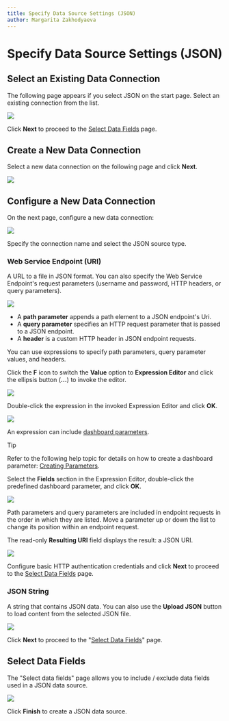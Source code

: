 ```yaml
---
title: Specify Data Source Settings (JSON)
author: Margarita Zakhodyaeva
---
```

# Specify Data Source Settings (JSON)

## Select an Existing Data Connection

The following page appears if you select JSON on the start page. Select an existing connection from the list. 

![](../../../../../images/web-dashboard-data-source-wizard-json.png)

Click **Next** to proceed to the [Select Data Fields](#select-data-fields) page.

## Create a New Data Connection

Select a new data connection on the following page and click **Next**.

![](../../../../../images/dashboard-data-source-wizard-create-data-connections.png)

## Configure a New Data Connection

On the next page, configure a new data connection:

![](../../../../../images/dashboard-data-source-wizard-configure-data-connections.png)

Specify the connection name and select the JSON source type.

### Web Service Endpoint (URI)

A URL to a file in JSON format. You can also specify the Web Service Endpoint's request parameters (username and password, HTTP headers, or query parameters).

![](../../../../../images/web-dashboard-json-datasource-parameters.png)

- A **path parameter** appends a path element to a JSON endpoint's Uri.
- A **query parameter** specifies an HTTP request parameter that is passed to a JSON endpoint.
- A **header** is a custom HTTP header in JSON endpoint requests.

You can use expressions to specify path parameters, query parameter values, and headers.

Click the **F** icon  to switch the **Value** option to **Expression Editor** and click the ellipsis button (**...**)  to invoke the editor.

![](../../../../../images/web-dashboard-wizard-json-parameters-expression-editor-f-icon.png)

Double-click the expression in the invoked Expression Editor and click **OK**.

![](../../../../../images/web-dashboard-wizard-json-parameters-expression-editor.png)

An expression can include [dashboard parameters](../../data-analysis/dashboard-parameters.md). 

> [!Tip]
> Refer to the following help topic for details on how to create a dashboard parameter: [Creating Parameters](../../data-analysis/dashboard-parameters/creating-parameters.md). 

Select the **Fields** section in the Expression Editor, double-click the predefined dashboard parameter, and click **OK**.

![](../../../../../images/web-dashboard-wizard-json-parameters-expression-editor-select-dashboard-parameters.png)

Path parameters and query parameters are included in endpoint requests in the order in which they are listed. Move a parameter up or down the list to change its position within an endpoint request.

The read-only **Resulting URI** field displays the result: a JSON URI.

![](../../../../../images/web-dashboard-data-source-wizard-json-resulting-uri.png)

Configure basic HTTP authentication credentials and click **Next** to proceed to the [Select Data Fields](#select-data-fields) page. 

### JSON String 

 A string that contains JSON data. You can also use the **Upload JSON** button to load content from the selected JSON file.

![](../../../../../images/web-dashboard-json-datasource-json-string.png)

Click **Next** to proceed to the "[Select Data Fields](#select-data-fields)" page.

## Select Data Fields

The "Select data fields" page allows you to include / exclude data fields used in a JSON data source.

 ![](../../../../../images/dashboard-data-source-wizard-select-data-fields.png)

 Click **Finish** to create a JSON data source.
